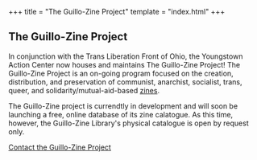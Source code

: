+++
title = "The Guillo-Zine Project"
template = "index.html"
+++

## The Guillo-Zine Project

In conjunction with the Trans Liberation Front of Ohio, the Youngstown Action Center now houses and maintains The Guillo-Zine Project! The Guillo-Zine Project is an on-going program focused on the creation, distribution, and preservation of communist, anarchist, socialist, trans, queer, and solidarity/mutual-aid-based [zines](https://en.wikipedia.org/wiki/Zine).

The Guillo-Zine project is currendtly in development and will soon be launching a free, online database of its zine calatogue. As this time, however, the Guillo-Zine Library's physical catalogue is open by request only. 

[Contact the Guillo-Zine Project](mailto:tlfneo@proton.me)
